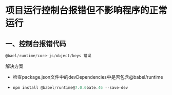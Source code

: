 # 项目运行控制台报错但不影响程序的正常运行

## 一、控制台报错代码

```javascript
@bael/runtime/core-js/object/keys 错误
```

解决方案

- 检查package.json文件中的devDependencies中是否包含@babel/runtime

- ```javascript
  npm install @babel/runtime@7.0.0bate.46 --save-dev
  ```